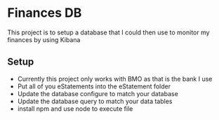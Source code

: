 # Finances DB

This project is to setup a database that I could then use to monitor my finances by using Kibana

## Setup
- Currently this project only works with BMO as that is the bank I use
- Put all of you eStatements into the eStatement folder
- Update the database configure to match your database
- Update the database query to match your data tables
- install npm and use node to execute file
